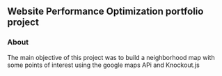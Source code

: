 ## Website Performance Optimization portfolio project

### About
The main objective of this project was to build a neighborhood map with some points of interest using the google maps APi and Knockout.js
